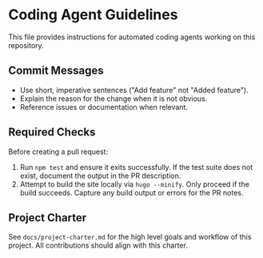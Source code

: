 # Coding Agent Guidelines

This file provides instructions for automated coding agents working on this repository.

## Commit Messages
- Use short, imperative sentences ("Add feature" not "Added feature").
- Explain the reason for the change when it is not obvious.
- Reference issues or documentation when relevant.

## Required Checks
Before creating a pull request:
1. Run `npm test` and ensure it exits successfully. If the test suite does not exist, document the output in the PR description.
2. Attempt to build the site locally via `hugo --minify`. Only proceed if the build succeeds. Capture any build output or errors for the PR notes.

## Project Charter
See `docs/project-charter.md` for the high level goals and workflow of this project. All contributions should align with this charter.
